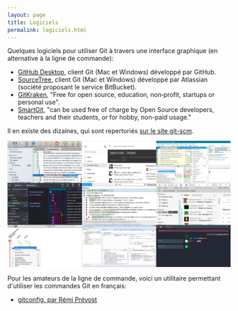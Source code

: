 ```yaml
---
layout: page
title: Logiciels
permalink: logiciels.html
---
```


Quelques logiciels pour utiliser Git à travers une interface graphique (en alternative à la ligne de commande):

- [GitHub Desktop](https://desktop.github.com/), client Git (Mac et Windows) développé par GitHub.
- [SourceTree](https://www.sourcetreeapp.com/), client Git (Mac et Windows) développé par Atlassian (société proposant le service BitBucket).
- [GitKraken](https://www.gitkraken.com/), "Free for open source, education, non‑profit, startups or personal use".
- [SmartGit](http://www.syntevo.com/smartgit/ ), "can be used free of charge by Open Source developers, teachers and their students, or for hobby, non-paid usage."

Il en existe des dizaines, qui sont repertoriés [sur le site git-scm](https://git-scm.com/download/gui/mac).

![Quelques interfaces Git](img/interfaces-git.jpg)

Pour les amateurs de la ligne de commande, voici un utilitaire permettant d'utiliser les commandes Git en français:

- [gitconfig, par Rémi Prévost](https://gist.github.com/remiprev/1110021)